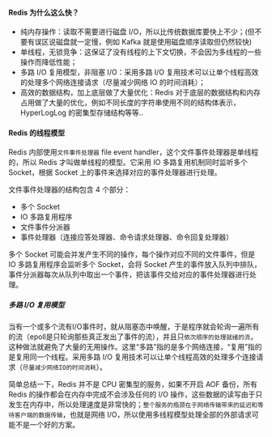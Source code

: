 <!--
 * @Author: your name
 * @Date: 2020-03-30 18:28:30
 * @LastEditTime: 2020-04-14 11:32:22
 * @LastEditors: Please set LastEditors
 * @Description: In User Settings Edit
 * @FilePath: /backend-series/redis/redis基础.md
 -->
 
 #### Redis 为什么这么快？

 - 纯内存操作：读取不需要进行磁盘 I/O，所以比传统数据库要快上不少；(但不要有误区说磁盘就一定慢，例如 Kafka 就是使用磁盘顺序读取但仍然较快)
 - 单线程，无锁竞争：这保证了没有线程的上下文切换，不会因为多线程的一些操作而降低性能；
 - 多路 I/O 复用模型，非阻塞 I/O：采用多路 I/O 复用技术可以让单个线程高效的处理多个网络连接请求（尽量减少网络 IO 的时间消耗）；
 - 高效的数据结构，加上底层做了大量优化：Redis 对于底层的数据结构和内存占用做了大量的优化，例如不同长度的字符串使用不同的结构体表示，HyperLogLog 的密集型存储结构等等..

#### Redis 的线程模型

Redis 内部使用`文件事件处理器` file event handler，这个文件事件处理器是单线程的，所以 Redis 才叫做单线程的模型。它采用 IO 多路复用机制同时监听多个 Socket，根据 Socket 上的事件来选择对应的事件处理器进行处理。

文件事件处理器的结构包含 4 个部分：

- 多个 Socket
- IO 多路复用程序
- 文件事件分派器
- 事件处理器（连接应答处理器、命令请求处理器、命令回复处理器）
  
多个 Socket 可能会并发产生不同的操作，每个操作对应不同的文件事件，但是 IO 多路复用程序会监听多个 Socket，会将 Socket 产生的事件放入队列中排队，事件分派器每次从队列中取出一个事件，把该事件交给对应的事件处理器进行处理。

##### 多路 I/O 复用模型
当有一个或多个流有I/O事件时，就从阻塞态中唤醒，于是程序就会轮询一遍所有的流（epoll是只轮询那些真正发出了事件的流），并且只`依次顺序的处理就绪的流`，这种做法就避免了大量的无用操作。这里“多路”指的是多个网络连接，“复用”指的是复用同一个线程。采用多路 I/O 复用技术可以让单个线程高效的处理多个连接请求（`尽量减少网络IO的时间消耗`）。

简单总结一下，Redis 并不是 CPU 密集型的服务，如果不开启 AOF 备份，所有 Redis 的操作都会在内存中完成不会涉及任何的 I/O 操作，这些数据的读写由于只发生在内存中，所以处理速度是非常快的；`整个服务的瓶颈在于网络传输带来的延迟和等待客户端的数据传输`，也就是网络 I/O，所以使用多线程模型处理全部的外部请求可能不是一个好的方案。